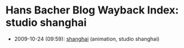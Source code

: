 # Hans Bacher Blog Wayback Index: studio shanghai

* 2009-10-24 (09:59): [shanghai](https://web.archive.org/web/https://one1more2time3.wordpress.com/2009/10/24/shanghai/) (animation, studio shanghai)